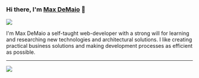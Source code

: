 <!--
**maxwelldemaio/maxwelldemaio** is a ✨ _special_ ✨ repository because its `README.md` (this file) appears on your GitHub profile.

Here are some ideas to get you started:

- 🔭 I’m currently working on ...
- 🌱 I’m currently learning ...
- 👯 I’m looking to collaborate on ...
- 🤔 I’m looking for help with ...
- 💬 Ask me about ...
- 📫 How to reach me: ...
- 😄 Pronouns: ...
- ⚡ Fun fact: ...
-->

### Hi there, I'm <a href="https://github.com/maxwelldemaio">Max DeMaio</a> 👋


<a href="https://twitter.com/maxwelldemaio"><img src="https://img.shields.io/twitter/follow/maxwelldemaio?style=for-the-badge&logo=twitter"></a>

I'm Max DeMaio a self-taught web-developer with a strong will for learning and researching new technologies and architectural solutions. I like creating practical business solutions and making development processes as efficient as possible.

<hr>

<a href="https://github.com/maxwelldemaio">
<img align="center" src="https://github-readme-stats.vercel.app/api?username=maxwelldemaio&count_private=true&include_all_commits=true&hide_rank=false&show_icons=true&theme=graywhite" />
</a>
